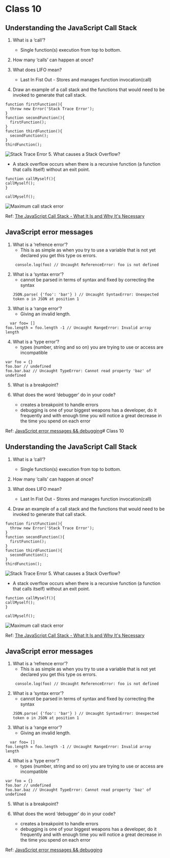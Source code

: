# Class 10

## Understanding the JavaScript Call Stack

1. What is a ‘call’?  
   - Single function(s) execution from top to bottom.
2. How many ‘calls’ can happen at once?
3. What does LIFO mean?
   - Last In Fist Out - Stores and manages function invocation(call)  


4. Draw an example of a call stack and the functions that would need to be invoked to generate that call stack.  

```
function firstFunction(){
  throw new Error('Stack Trace Error');
}
function secondFunction(){
  firstFunction();
}  
function thirdFunction(){
  secondFunction();
}  
thirdFunction();
```  
![Stack Trace Error](https://cdn-media-1.freecodecamp.org/images/zOINLHPC8E56ac8yyINYOFWeImsjM2Wk2rdU)
5. What causes a Stack Overflow?  
   - A stack overflow occurs when there is a recursive function (a function that calls itself) without an exit point. 
   ```
   function callMyself(){
  callMyself();
}

callMyself();
   ```  
![Maximum call stack error](https://cdn-media-1.freecodecamp.org/images/lvjT-ud6XfVQ5KYVWxZZWkKeVTgtJqFD0pWv)

Ref: [The JavaScript Call Stack - What It Is and Why It's Necessary](https://www.freecodecamp.org/news/understanding-the-javascript-call-stack-861e41ae61d4/)

## JavaScript error messages

1. What is a ‘refrence error’?  
   - This is as simple as when you try to use a variable that is not yet declared you get this type os errors. 
   ```
    console.log(foo) // Uncaught ReferenceError: foo is not defined
    ````
2. What is a ‘syntax error’?  
   - cannot be parsed in terms of syntax  and fixed by correcting the syntax
   ```
   JSON.parse( {'foo': 'bar'} ) // Uncaught SyntaxError: Unexpected token o in JSON at position 1
   ```  
3. What is a ‘range error’?  
   - Giving an invalid length. 
 ```
   var foo= []
foo.length = foo.length -1 // Uncaught RangeError: Invalid array length
```  
4. What is a ‘type error’?  
   - types (number, string and so on) you are trying to use or access are incompatible  
```
var foo = {}
foo.bar // undefined
foo.bar.baz // Uncaught TypeError: Cannot read property 'baz' of undefined
```  
5. What is a breakpoint?  

6. What does the word ‘debugger’ do in your code?  
   - creates a breakpoint to handle errors
   - debugging is one of your biggest weapons has a developer, do it frequently and with enough time you will notice a great decrease in the time you spend on each error 

Ref: [JavaScript error messages && debugging](https://codeburst.io/javascript-error-messages-debugging-d23f84f0ae7c)# Class 10

## Understanding the JavaScript Call Stack

1. What is a ‘call’?  
   - Single function(s) execution from top to bottom.
2. How many ‘calls’ can happen at once?
3. What does LIFO mean?
   - Last In Fist Out - Stores and manages function invocation(call)  


4. Draw an example of a call stack and the functions that would need to be invoked to generate that call stack.  

```
function firstFunction(){
  throw new Error('Stack Trace Error');
}
function secondFunction(){
  firstFunction();
}  
function thirdFunction(){
  secondFunction();
}  
thirdFunction();
```  
![Stack Trace Error](https://cdn-media-1.freecodecamp.org/images/zOINLHPC8E56ac8yyINYOFWeImsjM2Wk2rdU)
5. What causes a Stack Overflow?  
   - A stack overflow occurs when there is a recursive function (a function that calls itself) without an exit point. 
   ```
   function callMyself(){
  callMyself();
}

callMyself();
   ```  
![Maximum call stack error](https://cdn-media-1.freecodecamp.org/images/lvjT-ud6XfVQ5KYVWxZZWkKeVTgtJqFD0pWv)

Ref: [The JavaScript Call Stack - What It Is and Why It's Necessary](https://www.freecodecamp.org/news/understanding-the-javascript-call-stack-861e41ae61d4/)

## JavaScript error messages

1. What is a ‘refrence error’?  
   - This is as simple as when you try to use a variable that is not yet declared you get this type os errors. 
   ```
    console.log(foo) // Uncaught ReferenceError: foo is not defined
    ````
2. What is a ‘syntax error’?  
   - cannot be parsed in terms of syntax  and fixed by correcting the syntax
   ```
   JSON.parse( {'foo': 'bar'} ) // Uncaught SyntaxError: Unexpected token o in JSON at position 1
   ```  
3. What is a ‘range error’?  
   - Giving an invalid length. 
 ```
   var foo= []
foo.length = foo.length -1 // Uncaught RangeError: Invalid array length
```  
4. What is a ‘type error’?  
   - types (number, string and so on) you are trying to use or access are incompatible  
```
var foo = {}
foo.bar // undefined
foo.bar.baz // Uncaught TypeError: Cannot read property 'baz' of undefined
```  
5. What is a breakpoint?  

6. What does the word ‘debugger’ do in your code?  
   - creates a breakpoint to handle errors
   - debugging is one of your biggest weapons has a developer, do it frequently and with enough time you will notice a great decrease in the time you spend on each error 

Ref: [JavaScript error messages && debugging](https://codeburst.io/javascript-error-messages-debugging-d23f84f0ae7c)
